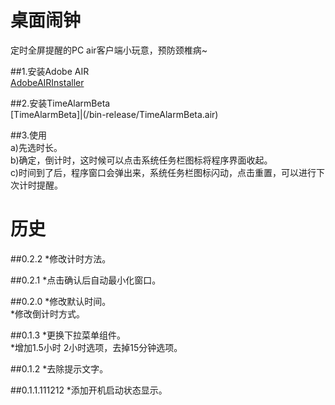 桌面闹钟
================================ 

定时全屏提醒的PC air客户端小玩意，预防颈椎病~

##1.安装Adobe AIR  
[AdobeAIRInstaller](https://get.adobe.com/air/?loc=cn "Adobe AIR")

##2.安装TimeAlarmBeta  
[TimeAlarmBeta]|(/bin-release/TimeAlarmBeta.air)

##3.使用  
a)先选时长。  
b)确定，倒计时，这时候可以点击系统任务栏图标将程序界面收起。  
c)时间到了后，程序窗口会弹出来，系统任务栏图标闪动，点击重置，可以进行下次计时提醒。


历史
================================ 
##0.2.2
*修改计时方法。

##0.2.1
*点击确认后自动最小化窗口。

##0.2.0
*修改默认时间。  
*修改倒计时方式。

##0.1.3
*更换下拉菜单组件。  
*增加1.5小时 2小时选项，去掉15分钟选项。

##0.1.2
*去除提示文字。

##0.1.1.111212
*添加开机启动状态显示。

